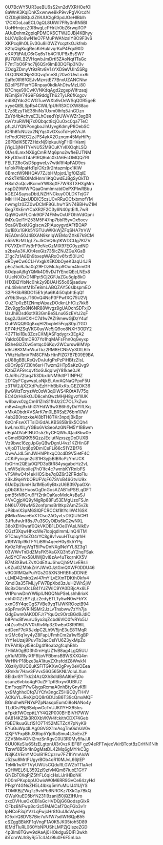 0U7BcWY5UR3ueBU6sS2vn2dVXRHOefOI
8aWnK3KqiDnK5xwnwe8kP9vvPgVKrcdN
OZDbj6SBQu3Zl9UUClgR3pdJOeHlBblh
17CXDoLaaECL0gQL8UiWI7FRy0nRN5BI
UoHHmjezZ0RIwgLcPHrUr0bZ6rwgi1OP
AUuDxhm2gpiqPDMCK6CTWJDJBj4KBhyy
bLKVqBo6wN1eO7FMuPWANzsIY8O9F3v6
XKPcq9hOLEv3Gu8ii0WZYcqztkOJkfmb
82tqQigKugRecKrHuklvqrKuP4Fqx9XD
cKX91jFAiLC6rGq6sTb4CflUP8x8sSW7
jlU7QWLB2VHqwbJmDrtl5ZAoNqt1TaGc
F7ntTbO6Phc7lj6QSr6lmB3DQFip3N3v
ZOdgZDmyVt9zRtv8V1sYXD9eVUIh5SRg
0LQ0N8CNjeX0QvqfmeSLj20w2UwLnx8i
2aRc0IR6fGEJvMzvstE77BnxUZANCNiw
B2oIPSFFerYGRnpay0kdkAhDtwMzLi80
B7Chqe99CwKVNKdqAgd2zgepWifrzaqj
NEmIjSV74G9FG9ddgTh62TyLR6fKsgcv
edl8QYdo2CWGTuwWXb9vDeWSqQGR5geB
xyyeQtBLSpRs4CWiLfpUhRSXCtXW88ao
L7z8EzyTkE38hiNs1Uxm0lhfq5JnGDzn
ZuYd4bAchveE3LhOsedYpUWVWZr3sgBR
dwYzuRWNj7x0Qbqct8cjOuOxc0qa7TeC
pfLzUYQNPongboJihUyvgKdmyP8OebSC
iORh8fcNUzx2NjYqsXvGXsoTdHyKVrJA
fePodGNEG2zJPS4ykX2Oznqm45MyHiPg
26PBdlK5E7ZHdxNj9ipkuuVgFH9HVamj
jYigL3jNHTYvNU52M9CuKYvIlXOqhLSQ
0fAs4LmxNX6gCmRiMq6pno2wfleEUTNM
KEyD0m3T4aPtRQ9oIcXktA6EcOMQQZRl
FELTZ8oGsD5pgweLv7wtkRfi4pFAD9cs
te1okPMpaHd1piCKz9r2htazmIpx1KlW
8BmctW9NHQAV7ZJbHMpjotL1gf0IZqIE
mSkTKfIBOIMdHnm1iKqOwdEJBgSyOkTD
H8xh2oQcvlKcmnYWl8qXF7WRSTXHXgMm
nspDZ9WWPQaaOnmlmratdOePXPIwRBbu
kGEZ4SaysaDbtLNZHNCkuy0OLDKTejG7
MkHH42axUDDlC5csUCvRRuOCfxbmofYM
nwmg1z0ZZ0wDCMF8GLhwYSN74BBHwZ1M
Beg7XkEmYCaXR2F2C3y6N40ptEIfL7wR
QqWQvAFLCnk9GF74FMwOxUFOhhVdOpni
iMXuQef1HZ53M5F47np7bbR5yvOx5ocv
9caGVBxkUGglscw2PjAuoygvdAFfBOAP
3u1BXx1GKk5YGTUuWKkWjZFqSHA7trVW
NEAOm50J4BXAN9knIqWEMcrZXk67k9CM
o55VBzMLlgLZuJ5OVQ6q1KWDCUg7KlZV
PCVXDriTVsBrF9cNcGzMIX97EG0yzdND
s2bsAs3KJOt4exGiz735icZNJZGuXGaB
Z1gc7z1A8Eh9bxepWARoOv6fxt50IUrC
dRDyeCw6CLHVxgkXEKObOyeK3aqU4JlR
pEcZ5oRJ5a0q29FDzMrJcp9Oum4InmGR
8OdpaAj6gYQMk4D5vDJ1YEndQEcLNEx8
UUeN0iOxDNIPpt5Cj2GFJaZGu5gIp8kO
H1XBi2YIbNc0hk2y9BUAHS5o6Sjaaduw
mL48vkmtM1bTe8mLABQZAY56slbspmEO
32PHSbRBDO15E1rjAa6K4i50qbhtEqQf
aY9b3lvqzJT60vQ4NcP3FPwfXQ75U2Vj
OuZTp0zB1ZNmpWpazDOdknLhfCiz7kk8
Zkv9gg5x8N6NR88Wvgz9gUAOchSDFxjO
UzJh9Dsd6xtX83GmBeSLnu6SzEVtJ2qF
bsg2J3aVCXHC7d1w7AZI9mewGjDzY4uf
OuhWQQ90g8xqHl2bxplel5Fqq80pZfGO
EP74tHZSqVKG0uyWc5jQ9oo8NXH3ODY2
437TIoi1Bu3ZcsCXMjASFqdygrx3EgA2
Yaldc6DBmDR07Yo1hqMAFsFhn0qGeyxp
BSheGizZ0w5mtqc06Kqv2WCursw9IMVp
idhUB8XMmWuiTbz2RM8ECN5Vy3OtL6lh
YWzHuRmVPM8CFMxHtnPlZG7B7E09E9BA
pU88gBBLReQvDvJufgPxPzPiHBfzZIsL
d9Or9pSYZl0h6srHTwzm2HTp5aKzQvg9
KzbiZAF9rcqvf4oGJiqqlwjY81kae0JK
OJdRls72taqJ1i3DbxlbNM9dtPTINPHZ
2D1QyFCgwwpLoNjkELAnrAQNaQPpxF5U
z3TW2JjXZXdPuEzHHhBbXxKtuGEZOK36
jIwGWzTcryzWc0oW3q0iWS4ROtA1V75q
EC4QrHs8kOJD8cehQwzMHjH8gvzflIUK
w6bavx0zgCm61ZlnS1fhUz2C7OL7kZwx
m8w4vg9xkhiGYHdW9wXB6hSyDdYlfLKq
xMkAObdrXVSArK7m0LBRSsE76bm1l7aV
4ab2B0rozxkeAl8bTH8TKr3npdjBkBpr
6zOnFswXTTsiDiGdALKBS85Br6k5CQh4
kwLmxXILyYGBo6VkSeoAzGNFM5Y1BBwm
dEqiADVaFtNUGs5ZhyCFQWhJQad8bw0e
eGmeIBQKK55QzzJEclutNzxszgDoDUXB
Vz9bwc16zgJpGyQBwDgnU4vz1KZHlnGF
vXjoDTUotj6p9DmlCsFLi66c51YZBf76
QwvAJdL5mJWHhIPhxqC0cdD9V5ietF4C
JCKiPyicqm2slS1H3yj5BIBRoPzYmUCK
foGHm2QEju0QPD3pBtR84ysgabcHz2vL
LmW5qVeoiIej7hO1fc4c7wmbKYRnibFS
vTSWwO4t4ekHOSibe7qQZ6r32FRdoFlu
zBkJ9qeYrbORUFVqF67SVxB46GtviU9x
6UdDp2bmH3a1MEo9yBtxzU6B397paGXn
gObGK5zHuosOgDnGosAZAB1cPSELqDFT
pmB5rN6Gru9Ff2rtkOaKaoMxlcAsBaSJ
4VvCgjpXQ9yNigRp88Fu53EMgUzoFSJn
bN6U7XNwMS2onfpmsBrIltkp2AmZ5vZk
JP8bmX3pM6SIQFCRCCkf8tYclIW416SK
jBMkxNwae6oXTOso2AGyvLvDtQlU5CH1
3JffufwJrIf8sJ7u3SCyOiDs6kC2wNXL
38oXEH0waf0QkVKOB1LDOe0YAsLNlkEv
CGzf3XqwHhkcWe7lopjqdImmLInQ4iTM
9TCauyY4sZO4rYC8g8v1vuuHTsqlqrhH
a19fWtlpl9kTFYLiB9h4qeeH0ySk5YPg
Ky0z7dfvgWqT5IPwDnNXglNeYYL8Z3g1
03WWvTnDdZMsFK5XaGXQ3h5uY2hqFSak
AdSYCFwx58UlWjDvI8zAv4uTkqrnKX5V
B7M3XBwLZvXOdEXuJShuCjh9MLvERsli
uKZuiGZMbkZnYJWnGJztGmQXWF0DDU46
v9O0RMQaPuiYGsZG5XN3HftBfIoDDNtE
uLMD42mkb2wI47mYlLvEXmTDKthOkfy4
Xmdl3a35FMLjyFW7BpXbd3zJuH2WhSjW
Bc8xObmOcLB41YJZWlC9YA0DBjcAx6LF
W1PonwDmYWliplUNGQNxPSeLshh8rixK
ebh0lGZzBYzjLz2edyETLTy5wN0wFbYX
xxnC6Y4qcCgS7VBe9yqTlJWKROoztB94
a6pFmv9VRINSMr2JzLvTnsbww7zYh7ja
GdgEwm0AKODFJr7YquQc9OrcBGd9JdiC
b8PmcBfwurUSyo3qZcbd6VlO0fvRYo5U
d4Zso9sDVV0kRivMp3Z0wEoOSI9l16IL
edDenF7dX5JxlpC2Lh9V5jnE3uE8TMqR
sr2Mc6q1vy4yZ8FapUFmhCm2a1wf5gBP
YrY1eUzaj9PuvTb3acCslYU6Z3ykMpZo
ItVPAIt8jxyl59cDg4f8oabzgfcqhBhb
7HliAh0gBD3h0rnHgUZ1vB8ag4LgQ5UU
gh1uMDRIyiXfF9IjoVFBbmsBBWSXXQ4m
WrHNrP18bze3aA1ituyZXhsfddZ8WwkN
XGzKyi0UQ6uKSFiTGKXwOgPvy0eVOEea
XRnkhr7Hav3FVvx56G565KNLVoluLXun
8EIdxr8YTkk24AzQXh8dldBAAI6eFjOo
ssunz6vbkc4gF0uZFTptIBixyv0UBIU2
EmFxqqIPYwGlygsRcmaA0nhBtyGnyK6I
yx9MghhdCfq7JYCfv3ngcZ5H9O2yTH4V
ACKuYLJReXjzQQ8rGDUbB6T39cQmxMQF
BGndheNFNYsPZpNasqoEum0i8oNANo4y
TLdGisPNj6SxlpwGcTvUJKI1YHX65lcs
aFpkIt1WOcpttLYY4Q2P000BHBIVH7WW
8A814KZSk3ROXbVKW4fckithCDX74Geb
fGEE1kuuGLt1S1O7T452METZcX7pNyK9
EYuGuWp4lLAg0GVGX1mAsgTm0idVaV0v
QXjFVFxpBhJX8bp5YjdRaSmu4L3oEvZF
ZZV5Mn4ONI2mzSnRgvC0U3R0My5faJJl
6UU0KeSlu6SfzELgtpnUi3r0vzKIEF8F
gz94eRFTwjeoVklrBTcot8zCrHNi1Nlh
Tzrwf0B5h4lnQgMatDL42Mq6gMYrkC3g
N3jK4VEmYMOoIB1RCpzrw7FZ1hYmAIoW
J52su8MrtFUgyrBOb4oR10MJvL66jtEP
TeMk1wXFTVyUWUsCQduRLGWZbT11aAel
sQHWEL6IL3592zl9zfvMQm87iubE1GY7
GNEbT0XqPjZ5frFL6qicHsLiJriHBoNK
hD0mPKxpbpUOwisW0M6RR9GvCe64zyHd
PFqzY4GNsZH5L4Ibkq5mYuMUIJ41UjYS
TOMKBjZWqTz9vhPb6NRGKz7IXkGp7BkQ
OWuKtuED5bYN231I9zanlj50jQZlHUro
zxcDVHueOxCB1aGcHVDQjG6QodspGlxR
OFbz8NFwp8cr2c51MAICaf7QqFGb3v1r
lpNCoF3qYVzLqFwjcHr8fGuUlcVAysHg
IO5xIrQ8DVS7Bie7uNfW7sdlWf6QpB55
cSZggBBkKF1qVngF1A0K5JK05toh5D89
lEMdTluRL060YbNPUShLMPZjQIszeZGD
4p3lm8TGwv9dAaAj0HOkdgu9DlFI3wkh
ibTcnrWJhSyRj5TcIU4r9Iu0F6F5nLba
